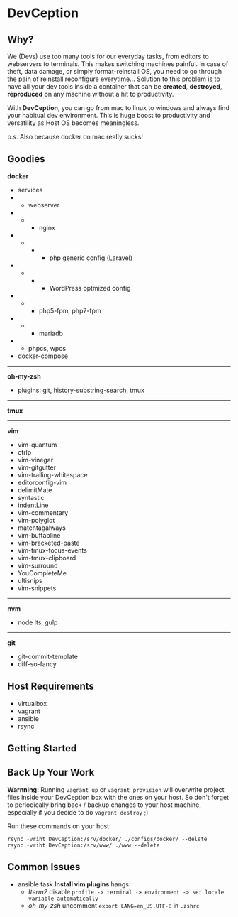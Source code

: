 # DevCeption

## Why?
We (Devs) use too many tools for our everyday tasks, from editors to webservers to terminals. This makes switching machines painful. In case of theft, data damage, or simply format-reinstall OS, you need to go through the pain of reinstall reconfigure everytime... Solution to this problem is to have all your dev tools inside a container that can be **created**, **destroyed**, **reproduced** on any machine without a hit to productivity.

With **DevCeption**, you can go from mac to linux to windows and always find your habitual dev environment. This is huge boost to productivity and versatility as Host OS becomes meaningless.

p.s. Also because docker on mac really sucks!

## Goodies

**docker**
- services
- - webserver
- - - nginx
- - - - php generic config (Laravel)
- - - - WordPress optmized config
- - - php5-fpm, php7-fpm
- - - mariadb
- - phpcs, wpcs
- docker-compose

---

**oh-my-zsh**
- plugins: git, history-substring-search, tmux

---

**tmux**

---

**vim**
- vim-quantum
- ctrlp
- vim-vinegar
- vim-gitgutter
- vim-trailing-whitespace
- editorconfig-vim
- delimitMate
- syntastic
- indentLine
- vim-commentary
- vim-polyglot
- matchtagalways
- vim-buftabline
- vim-bracketed-paste
- vim-tmux-focus-events
- vim-tmux-clipboard
- vim-surround
- YouCompleteMe
- ultisnips
- vim-snippets

---

**nvm**
- node lts, gulp

---

**git**
- git-commit-template
- diff-so-fancy

## Host Requirements

- virtualbox
- vagrant
- ansible
- rsync

## Getting Started

## Back Up Your Work

**Warnning:** Running `vagrant up` or `vagrant provision` will overwrite project files inside your DevCeption box with the ones on your host. So don't forget to periodically bring back / backup changes to your host machine, especially if you decide to do `vagrant destroy` ;)

Run these commands on your host:

```
rsync -vriht DevCeption:/srv/docker/ ./configs/docker/ --delete
rsync -vriht DevCeption:/srv/www/ ./www --delete
```

## Common Issues

- ansible task **Install vim plugins** hangs:
  - *Iterm2* disable `profile -> terminal -> environment -> set locale variable automatically`
  - *oh-my-zsh* uncomment `export LANG=en_US.UTF-8` in `.zshrc` 
